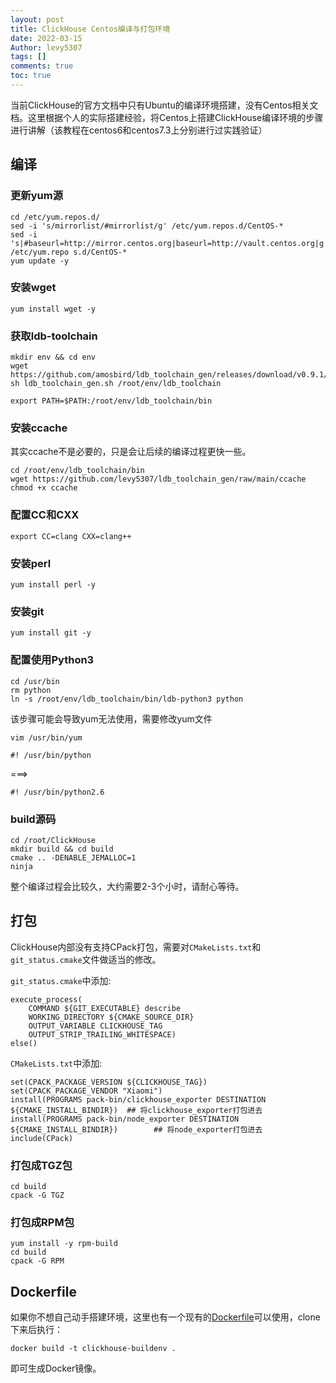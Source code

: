 ```yaml
---
layout: post
title: ClickHouse Centos编译与打包环境
date: 2022-03-15
Author: levy5307
tags: []
comments: true
toc: true
---
```


当前ClickHouse的官方文档中只有Ubuntu的编译环境搭建，没有Centos相关文档。这里根据个人的实际搭建经验，将Centos上搭建ClickHouse编译环境的步骤进行讲解（该教程在centos6和centos7.3上分别进行过实践验证）


## 编译

### 更新yum源

```
cd /etc/yum.repos.d/
sed -i 's/mirrorlist/#mirrorlist/g' /etc/yum.repos.d/CentOS-*
sed -i 's|#baseurl=http://mirror.centos.org|baseurl=http://vault.centos.org|g' /etc/yum.repo s.d/CentOS-*
yum update -y
```

### 安装wget

```
yum install wget -y
```

### 获取ldb-toolchain

```
mkdir env && cd env
wget https://github.com/amosbird/ldb_toolchain_gen/releases/download/v0.9.1/ldb_toolchain_gen.sh
sh ldb_toolchain_gen.sh /root/env/ldb_toolchain

export PATH=$PATH:/root/env/ldb_toolchain/bin
```

### 安装ccache

其实ccache不是必要的，只是会让后续的编译过程更快一些。

```
cd /root/env/ldb_toolchain/bin
wget https://github.com/levy5307/ldb_toolchain_gen/raw/main/ccache
chmod +x ccache
```

### 配置CC和CXX

```
export CC=clang CXX=clang++
```

### 安装perl

```
yum install perl -y
```

### 安装git

```
yum install git -y
```

### 配置使用Python3

```
cd /usr/bin
rm python
ln -s /root/env/ldb_toolchain/bin/ldb-python3 python
```

该步骤可能会导致yum无法使用，需要修改yum文件

```
vim /usr/bin/yum
```

```
#! /usr/bin/python
```
===>
```
#! /usr/bin/python2.6
```

### build源码

```
cd /root/ClickHouse
mkdir build && cd build
cmake .. -DENABLE_JEMALLOC=1
ninja
```

整个编译过程会比较久，大约需要2-3个小时，请耐心等待。

## 打包

ClickHouse内部没有支持CPack打包，需要对`CMakeLists.txt`和`git_status.cmake`文件做适当的修改。

`git_status.cmake`中添加:

```
execute_process(
    COMMAND ${GIT_EXECUTABLE} describe
    WORKING_DIRECTORY ${CMAKE_SOURCE_DIR}
    OUTPUT_VARIABLE CLICKHOUSE_TAG
    OUTPUT_STRIP_TRAILING_WHITESPACE)
else()
```

`CMakeLists.txt`中添加: 

```
set(CPACK_PACKAGE_VERSION ${CLICKHOUSE_TAG})
set(CPACK_PACKAGE_VENDOR "Xiaomi")
install(PROGRAMS pack-bin/clickhouse_exporter DESTINATION ${CMAKE_INSTALL_BINDIR}) 	## 将clickhouse_exporter打包进去
install(PROGRAMS pack-bin/node_exporter DESTINATION ${CMAKE_INSTALL_BINDIR}) 		## 将node_exporter打包进去
include(CPack)
```

### 打包成TGZ包

```
cd build
cpack -G TGZ
```

### 打包成RPM包

```
yum install -y rpm-build
cd build
cpack -G RPM
```

## Dockerfile

如果你不想自己动手搭建环境，这里也有一个现有的[Dockerfile](https://github.com/levy5307/ClickHouse-Docker)可以使用，clone下来后执行：

```
docker build -t clickhouse-buildenv .
```

即可生成Docker镜像。

